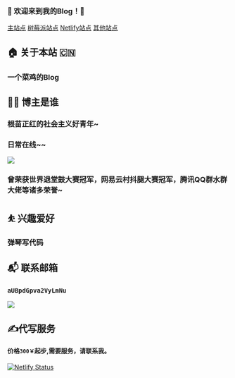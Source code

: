 
### 🎉 欢迎来到我的Blog！🤝

[主站点](//blog.itjoker.cn)
[树莓派站点](//frp.itjoker.cn)
[Netlify站点](//itjoker.cn)
[其他站点](//blog-static.now.sh)

## 🏠 关于本站 🇨🇳
### **一个菜鸡的Blog**
## 👨‍💻 博主是谁
### **根苗正红的社会主义好青年~**

### **日常在线~~**
![](https://blog.itjoker.cn/post-images/1574607025998.jpg)

### **曾荣获世界退堂鼓大赛冠军，网易云村抖腿大赛冠军，腾讯QQ群水群大佬等诸多荣誉~**
## ⛹ 兴趣爱好

### 弹琴写代码

## 📬 联系邮箱   
### `aUBpdGpva2VyLmNu`
<a target="_blank" href="http://mail.qq.com/cgi-bin/qm_share?t=qm_mailme&email=mfDZ8O3z9vL867f69w" style="text-decoration:none;"><img src="http://rescdn.qqmail.com/zh_CN/htmledition/images/function/qm_open/ico_mailme_01.png"/></a>

## ✍️代写服务
#### 价格`300￥`起步,需要服务，请联系我。

[![Netlify Status](https://api.netlify.com/api/v1/badges/f8da52aa-d22e-4cfb-a1c1-61697f7953ce/deploy-status)](https://app.netlify.com/sites/itjoker/deploys)